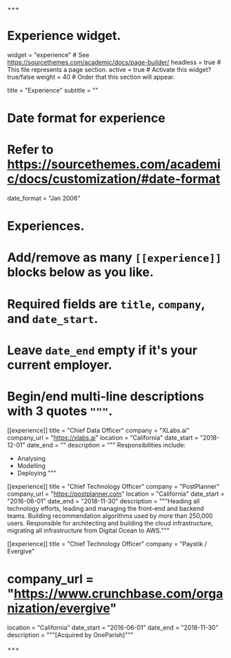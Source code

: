 +++
# Experience widget.
widget = "experience"  # See https://sourcethemes.com/academic/docs/page-builder/
headless = true  # This file represents a page section.
active = true  # Activate this widget? true/false
weight = 40  # Order that this section will appear.

title = "Experience"
subtitle = ""

# Date format for experience
#   Refer to https://sourcethemes.com/academic/docs/customization/#date-format
date_format = "Jan 2006"

# Experiences.
#   Add/remove as many `[[experience]]` blocks below as you like.
#   Required fields are `title`, `company`, and `date_start`.
#   Leave `date_end` empty if it's your current employer.
#   Begin/end multi-line descriptions with 3 quotes `"""`.
[[experience]]
  title = "Chief Data Officer"
  company = "XLabs.ai"
  company_url = "https://xlabs.ai"
  location = "California"
  date_start = "2018-12-01"
  date_end = ""
  description = """
  Responsibilities include:
  
  * Analysing
  * Modelling
  * Deploying
  """

[[experience]]
  title = "Chief Technology Officer"
  company = "PostPlanner"
  company_url = "https://postplanner.com"
  location = "California"
  date_start = "2016-06-01"
  date_end = "2018-11-30"
  description = """Heading all technology efforts, leading and managing the front-end and backend teams.
  Building recommendation algorithms used by more than 250,000 users.
  Responsible for architecting and building the cloud infrastructure, migrating all infrastructure from Digital Ocean to AWS."""

[[experience]]
  title = "Chief Technology Officer"
  company = "Paystik / Evergive"
  # company_url = "https://www.crunchbase.com/organization/evergive"
  location = "California"
  date_start = "2016-06-01"
  date_end = "2018-11-30"
  description = """[Acquired by OneParish]"""

+++
